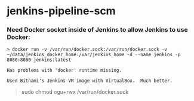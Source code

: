 # jenkins-pipeline-scm

### Need Docker socket inside of Jenkins to allow Jenkins to use Docker:

```
> docker run -v /var/run/docker.sock:/var/run/docker.sock -v ~/data/jenkins_docker_home:/var/jenkins_home -d --name jenkins -p 8080:8080 jenkins:latest

Has problems with 'docker' runtime missing.
```

```
Used Bitnami's Jenkins VM image with VirtualBox.  Much better.
```
> sudo chmod ogu+rwx /var/run/docker.sock
```
